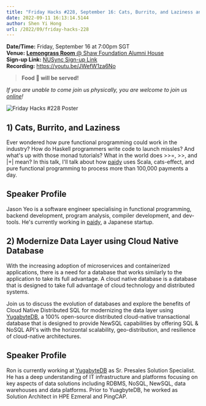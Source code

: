 ```yaml
---
title: "Friday Hacks #228, September 16: Cats, Burrito, and Laziness and Modernize Data Layer using Cloud Native Database"
date: 2022-09-11 16:13:14.5144
author: Shen Yi Hong
url: /2022/09/friday-hacks-228
---
```


**Date/Time:** Friday, September 16 at 7:00pm SGT<br />
**Venue:** [**Lemongrass Room** @ Shaw Foundation Alumni House](https://goo.gl/maps/V1U2CYeW4Ct6Hu6g9)<br />
**Sign-up Link:** [NUSync Sign-up Link](https://nus.campuslabs.com/engage/submitter/form/start/558036)<br />
**Recording:** https://youtu.be/JWefW1za6No

> **Food 🍕 will be served!**

_If you are unable to come join us physically, you are welcome to join us [online](https://nus-sg.zoom.us/j/83482473723?pwd=TW5nWitzRFlhOWdLaEVKYlVGMjJDdz09)!_

<img src="/img/2022/fh/228.jpg" alt="Friday Hacks #228 Poster" /><br />

## 1) Cats, Burrito, and Laziness

Ever wondered how pure functional programming could work in the industry? How do Haskell programmers write code to launch missles? And what's up with those monad tutorials? What in the world does >>=, >>, and |+| mean? In this talk, I'll talk about how [paidy](https://paidy.com/) uses Scala, cats-effect, and pure functional programming to process more than 100,000 payments a day.

## Speaker Profile

Jason Yeo is a software engineer specialising in functional programming, backend development, program analysis, compiler development, and dev-tools. He's currently working in [paidy](https://paidy.com/), a Japanese startup.

## 2) Modernize Data Layer using Cloud Native Database

With the increasing adoption of microservices and containerized applications, there is a need for a database that works similarly to the application to take its full advantage. A cloud native database is a database that is designed to take full advantage of cloud technology and distributed systems.

Join us to discuss the evolution of databases and explore the benefits of Cloud Native Distributed SQL for modernizing the data layer using [YugabyteDB](https://www.yugabyte.com/), a 100% open-source distributed cloud-native transactional database that is designed to provide NewSQL capabilities by offering SQL & NoSQL API's with the horizontal scalability, geo-distribution, and resilience of cloud-native architectures.

## Speaker Profile

Ron is currently working at [YugabyteDB](https://www.yugabyte.com/) as Sr. Presales Solution Specialist. He has a deep understanding of IT infrastructure and platforms focusing on key aspects of data solutions including RDBMS, NoSQL, NewSQL, data warehouses and data platforms. Prior to YuagbyteDB, he worked as Solution Architect in HPE Ezmeral and PingCAP.